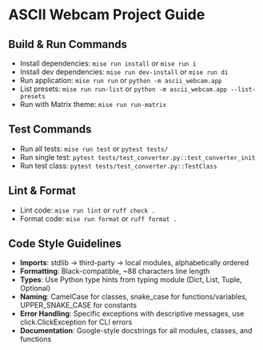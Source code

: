 # ASCII Webcam Project Guide

## Build & Run Commands
- Install dependencies: `mise run install` or `mise run i`
- Install dev dependencies: `mise run dev-install` or `mise run di`
- Run application: `mise run run` or `python -m ascii_webcam.app`
- List presets: `mise run run-list` or `python -m ascii_webcam.app --list-presets`
- Run with Matrix theme: `mise run run-matrix`

## Test Commands
- Run all tests: `mise run test` or `pytest tests/`
- Run single test: `pytest tests/test_converter.py::test_converter_init`
- Run test class: `pytest tests/test_converter.py::TestClass`

## Lint & Format
- Lint code: `mise run lint` or `ruff check .`
- Format code: `mise run format` or `ruff format .`

## Code Style Guidelines
- **Imports**: stdlib → third-party → local modules, alphabetically ordered
- **Formatting**: Black-compatible, ~88 characters line length
- **Types**: Use Python type hints from typing module (Dict, List, Tuple, Optional)
- **Naming**: CamelCase for classes, snake_case for functions/variables, UPPER_SNAKE_CASE for constants
- **Error Handling**: Specific exceptions with descriptive messages, use click.ClickException for CLI errors
- **Documentation**: Google-style docstrings for all modules, classes, and functions